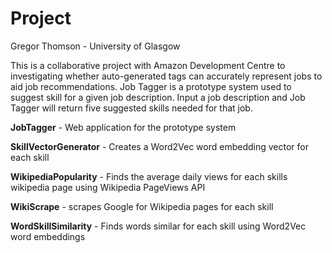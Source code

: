 Project
=======
Gregor Thomson - University of Glasgow

This is a collaborative project with Amazon Development Centre to investigating whether auto-generated tags can accurately represent jobs to aid job recommendations. Job Tagger is a prototype system used to suggest skill for a given job description. Input a job description and Job Tagger will return five suggested skills needed for that job.


**JobTagger** - Web application for the prototype system

**SkillVectorGenerator** - Creates a Word2Vec word embedding vector for each skill

**WikipediaPopularity** - Finds the average daily views for each skills wikipedia page using Wikipedia PageViews API

**WikiScrape** - scrapes Google for Wikipedia pages for each skill

**WordSkillSimilarity** - Finds words similar for each skill using Word2Vec word embeddings
